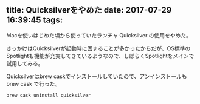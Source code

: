title: Quicksilverをやめた
date: 2017-07-29 16:39:45
tags:
---
Macを使いはじめた頃から使っていたランチャ Quicksilver の使用をやめた。

きっかけはQuicksilverが起動時に固まることが多かったからだが、OS標準のSpotlightも機能が充実してきているようなので、しばらくSpotlightをメインで試用してみる。

Quicksilverはbrew caskでインストールしていたので、アンインストールもbrew cask で行った。

```
brew cask uninstall quicksilver
```
